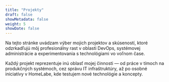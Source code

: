 ```yaml
---
title: "Projekty"
draft: false
showMetadata: false
weight: 5
showDate: false
---
```


Na tejto stránke uvádzam výber mojich projektov a skúseností, ktoré odzrkadľujú môj profesionálny rast v oblasti DevOps, systémovej administrácie a experimentovania s technológiami vo voľnom čase.

Každý projekt reprezentuje inú oblasť mojej činnosti — od práce v tímoch na produkčných systémoch, cez správu IT infraštruktúry, až po osobné iniciatívy v HomeLabe, kde testujem nové technológie a koncepty.